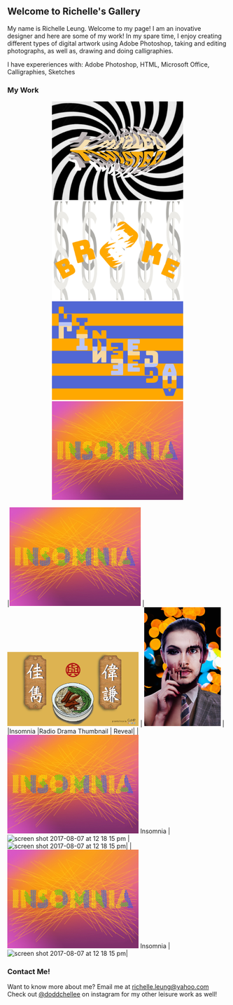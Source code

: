 ## Welcome to Richelle's Gallery

My name is Richelle Leung. Welcome to my page! I am an inovative designer and here are some of my work! In my spare time, I enjoy creating different types of digital artwork using Adobe Photoshop, taking and editing photographs, as well as, drawing and doing calligraphies. 

I have expereriences with:
Adobe Photoshop, HTML, Microsoft Office, Calligraphies, Sketches

### My Work

<p align="center">
  <img width="300" alt="Twisted" src="Text-to-image_Twisted.jpg">
  <img width="300" alt="Broke" src="Text-to-image_Broke.jpg">
  <img width="300" alt="Lineage" src="Text-to-image_Lineage.jpg">
  <img width="300" alt="Insomnia" src="Text-to-image_Insomnia.jpg">
</p>
<p align="center">
  


|<img width="300" alt="Insomnia" src="Text-to-image_Insomnia.jpg">  |<img width="300" alt="Radio Drama Thumbnail" src="Radio Drama Title copy.jpg"> |  <img width="175" alt="Reveal" src="Reveal.jpg">  | 
|Insomnia |Radio Drama Thumbnail |  Reveal|
|<img width="300" alt="Insomnia" src="Text-to-image_Insomnia.jpg"> Insomnia | <img width="300" alt="screen shot 2017-08-07 at 12 18 15 pm" src="https://user-images.githubusercontent.com/297678/29892310-03e92256-8d83-11e7-9b58-986dcb6f702e.png"> |<img width="300" alt="screen shot 2017-08-07 at 12 18 15 pm" src="https://user-images.githubusercontent.com/297678/29892310-03e92256-8d83-11e7-9b58-986dcb6f702e.png">|
|<img width="300" alt="Insomnia" src="Text-to-image_Insomnia.jpg"> Insomnia | <img width="300" alt="screen shot 2017-08-07 at 12 18 15 pm" src="https://user-images.githubusercontent.com/297678/29892310-03e92256-8d83-11e7-9b58-986dcb6f702e.png">|


### Contact Me!

Want to know more about me? Email me at richelle.leung@yahoo.com
Check out [@doddchellee](https://www.instagram.com/doddchellee/) on instagram for my other leisure work as well!
